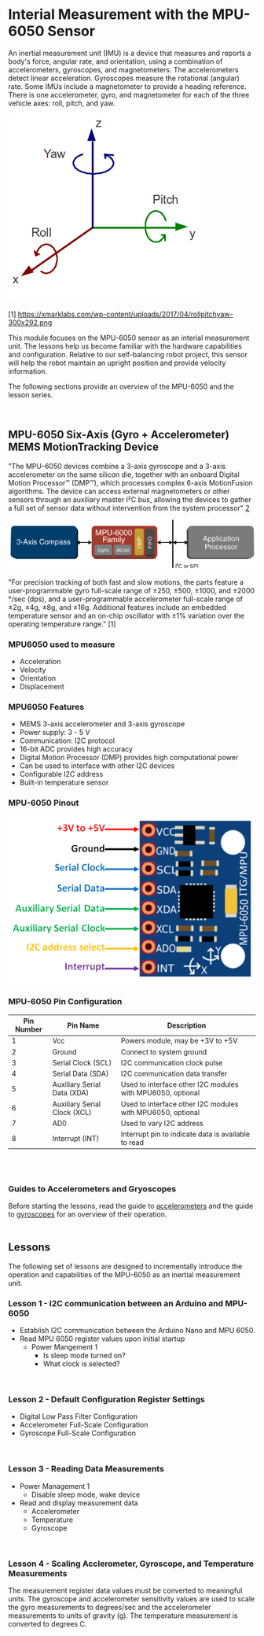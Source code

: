 # Interial Measurement with the MPU-6050 Sensor

<p>An inertial measurement unit (IMU) is a device that measures and reports a body's force, angular rate, and orientation, using a combination of accelerometers, gyroscopes, and magnetometers. The accelerometers detect linear acceleration. Gyroscopes measure the rotational (angular) rate. Some IMUs include a magnetometer to provide a heading reference. There is one accelerometer, gyro, and magnetometer for each of the three vehicle axes: roll, pitch, and yaw.</p>

![Roll Pitch Yaw](./images/rollpitchyaw.png "roll pitch yaw")

[1] https://xmarklabs.com/wp-content/uploads/2017/04/rollpitchyaw-300x292.png 

<p> This module focuses on the MPU-6050 sensor as an interial measurement unit. The lessons help us become familiar with the hardware capabilities and configuration. Relative to our self-balancing robot project, this sensor will help the robot maintain an upright position and provide velocity information.</p>
<p>The following sections provide an overview of the MPU-6050 and the lesson series.</p>
<br>


## MPU-6050 Six-Axis (Gyro + Accelerometer) MEMS MotionTracking Device

"The MPU-6050 devices combine a 3-axis gyroscope and a 3-axis accelerometer on the same silicon die, together with an onboard Digital Motion Processor™ (DMP™), which processes complex 6-axis MotionFusion algorithms. The device can access external magnetometers or other sensors through an auxiliary master I²C bus, allowing the devices to gather a full set of sensor data without intervention from the system processor" [2]

[2]: https://www.invensense.com/products/motion-tracking/6-axis/mpu-6050/

![MPU-6000 Family Block Design](./images/mpu-6000-family-diagram.png "MPU-6000 Family Block Diagram")

"For precision tracking of both fast and slow motions, the parts feature a user-programmable gyro full-scale range of ±250, ±500, ±1000, and ±2000 °/sec (dps), and a user-programmable accelerometer full-scale range of ±2g, ±4g, ±8g, and ±16g. Additional features include an embedded temperature sensor and an on-chip oscillator with ±1% variation over the operating temperature range." [1]

### MPU6050 used to measure
- Acceleration
- Velocity
- Orientation
- Displacement


### MPU6050 Features
- MEMS 3-axis accelerometer and 3-axis gyroscope
- Power supply: 3 - 5 V
- Communication: I2C protocol
- 16-bit ADC provides high accuracy
- Digital Motion Processor (DMP) provides high computational power
- Can be used to interface with other I2C devices
- Configurable I2C address
- Built-in temperature sensor

### MPU-6050 Pinout

![MPU-6050 Pinout](./images/mpu6050-pinout.png "MPU-6050 Pinout")


### MPU-6050 Pin Configuration

| Pin Number | Pin Name | Description |
| ------ | ----- | ---------- |
| 1      | Vcc  | Powers module, may be +3V to +5V |
| 2 | Ground | Connect to system ground |
| 3 | Serial Clock (SCL) | I2C communication clock pulse |
| 4 | Serial Data (SDA) | I2C communication data transfer |
| 5 | Auxiliary Serial Data (XDA) | Used to interface other I2C modules with MPU6050, optional |
| 6 | Auxiliary Serial Clock (XCL) | Used to interface other I2C modules with MPU6050, optional |
| 7 | AD0 | Used to vary I2C address |
| 8 | Interrupt (INT) | Interrupt pin to indicate data is available to read |
<br>
<br>

### Guides to Accelerometers and Gryoscopes

Before starting the lessons, read the guide to [accelerometers](accelerometer.md) and the guide to [gyroscopes](gyroscope.md) for an overview of their operation.<br><br>

## Lessons

<p>The following set of lessons are designed to incrementally introduce the operation and capabilities of the MPU-6050 as an inertial measurement unit.

### Lesson 1 - I2C communication between an Arduino and MPU-6050

- Establish I2C communication between the Arduino Nano and MPU 6050.
- Read MPU 6050 register values upon initial startup
    - Power Mangement 1
        - Is sleep mode turned on?
        - What clock is selected?
<br>

### Lesson 2 - Default Configuration Register Settings

- Digital Low Pass Filter Configuration
- Accelerometer Full-Scale Configuration
- Gyroscope Full-Scale Configuration
<br>

### Lesson 3 - Reading Data Measurements

- Power Management 1
    - Disable sleep mode, wake device
- Read and display measurement data
    - Accelerometer
    - Temperature
    - Gyroscope
<br>

### Lesson 4 - Scaling Acclerometer, Gyroscope, and Temperature Measurements

The measurement register data values must be converted to meaningful units. The gyroscope and accelerometer sensitivity values are used to scale the gyro measurements to degrees/sec and the accelerometer measurements to units of gravity (g). The temperature measurement is converted to degrees C.
<br>


